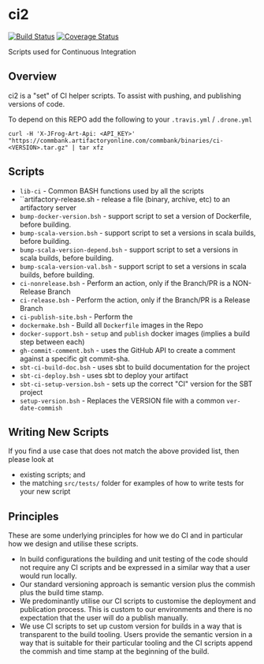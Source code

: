 # ci2

[![Build Status](https://travis-ci.org/CommBank/ci2.svg?branch=master)](https://travis-ci.org/CommBank/ci2)
[![Coverage Status](https://coveralls.io/repos/github/CommBank/ci2/badge.svg?branch=master)](https://coveralls.io/github/CommBank/ci2?branch=master)

Scripts used for Continuous Integration


## Overview

ci2 is a "set" of CI helper scripts. To assist with pushing, and publishing versions of code.

To depend on this REPO add the following to your ``.travis.yml`` / ``.drone.yml``

```
curl -H 'X-JFrog-Art-Api: <API_KEY>' "https://commbank.artifactoryonline.com/commbank/binaries/ci-<VERSION>.tar.gz" | tar xfz
```

## Scripts 

* ``lib-ci`` - Common BASH functions used by all the scripts
* ``artifactory-release.sh - release a file (binary, archive, etc) to an artifactory server
* ``bump-docker-version.bsh`` - support script to set a version of Dockerfile, before building.
* ``bump-scala-version.bsh`` - support script to set a versions in scala builds, before building.
* ``bump-scala-version-depend.bsh`` - support script to set a versions in scala builds, before building.
* ``bump-scala-version-val.bsh`` - support script to set a versions in scala builds, before building.
* ``ci-nonrelease.bsh`` - Perform an action, only if the Branch/PR is a NON-Release Branch
* ``ci-release.bsh`` - Perform the action, only if the Branch/PR is a Release Branch
* ``ci-publish-site.bsh`` - Perform the 
* ``dockermake.bsh`` - Build all ``Dockerfile`` images in the Repo 
* ``docker-support.bsh`` - ``setup`` and ``publish`` docker images (implies a build step between each)
* ``gh-commit-comment.bsh`` - uses the GitHub API to create a comment against a specific git commit-sha.
* ``sbt-ci-build-doc.bsh`` - uses sbt to build documentation for the project
* ``sbt-ci-deploy.bsh`` - uses sbt to deploy your artifact
* ``sbt-ci-setup-version.bsh`` - sets up the correct "CI" version for the SBT project
* ``setup-version.bsh`` - Replaces the VERSION file with a common ``ver-date-commish``

## Writing New Scripts

If you find a use case that does not match the above provided list, then please look at 

* existing scripts; and
* the matching ``src/tests/`` folder for examples of how to write tests for your new script

## Principles

These are some underlying principles for how we do CI and in particular how we design and utilise 
these scripts.

* In build configurations the building and unit testing of the code should not require any CI 
  scripts and be expressed in a similar way that a user would run locally.
* Our standard versioning approach is semantic version plus the commish plus the build time stamp.
* We predominantly utilise our CI scripts to customise the deployment and publication process. This 
  is custom to our environments and there is no expectation that the user will do a publish manually.
* We use CI scripts to set up custom version for builds in a way that is transparent to the build
  tooling. Users provide the semantic version in a way that is suitable for their particular tooling
  and the CI scripts append the commish and time stamp at the beginning of the build.

